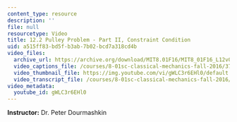 ```yaml
---
content_type: resource
description: ''
file: null
resourcetype: Video
title: 12.2 Pulley Problem - Part II, Constraint Condition
uid: a515ff83-bd5f-b3ab-7b02-bcd7a318cd4b
video_files:
  archive_url: https://archive.org/download/MIT8.01F16/MIT8_01F16_L12v02_360p.mp4
  video_captions_file: /courses/8-01sc-classical-mechanics-fall-2016/3718110794555fb2871b8f307210f287_gWLC3r6EHl0.vtt
  video_thumbnail_file: https://img.youtube.com/vi/gWLC3r6EHl0/default.jpg
  video_transcript_file: /courses/8-01sc-classical-mechanics-fall-2016/cd1a26f576e5ba5810c0484f3874630a_gWLC3r6EHl0.pdf
video_metadata:
  youtube_id: gWLC3r6EHl0
---
```


**Instructor:** Dr. Peter Dourmashkin
